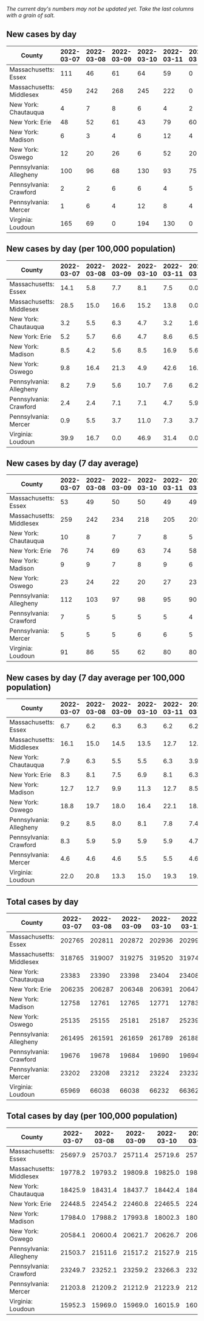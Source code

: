 _The current day's numbers may not be updated yet. Take the last columns with a grain of salt._
## New cases by day

| County | 2022-03-07 | 2022-03-08 | 2022-03-09 | 2022-03-10 | 2022-03-11 | 2022-03-12 | 2022-03-13 |
| --- | --- | --- | --- | --- | --- | --- | --- |
| Massachusetts: Essex | 111 | 46 | 61 | 64 | 59 | 0 |  |
| Massachusetts: Middlesex | 459 | 242 | 268 | 245 | 222 | 0 |  |
| New York: Chautauqua | 4 | 7 | 8 | 6 | 4 | 2 |  |
| New York: Erie | 48 | 52 | 61 | 43 | 79 | 60 |  |
| New York: Madison | 6 | 3 | 4 | 6 | 12 | 4 |  |
| New York: Oswego | 12 | 20 | 26 | 6 | 52 | 20 |  |
| Pennsylvania: Allegheny | 100 | 96 | 68 | 130 | 93 | 75 |  |
| Pennsylvania: Crawford | 2 | 2 | 6 | 6 | 4 | 5 |  |
| Pennsylvania: Mercer | 1 | 6 | 4 | 12 | 8 | 4 |  |
| Virginia: Loudoun | 165 | 69 | 0 | 194 | 130 | 0 |  |

## New cases by day (per 100,000 population)

| County | 2022-03-07 | 2022-03-08 | 2022-03-09 | 2022-03-10 | 2022-03-11 | 2022-03-12 | 2022-03-13 |
| --- | --- | --- | --- | --- | --- | --- | --- |
| Massachusetts: Essex | 14.1 | 5.8 | 7.7 | 8.1 | 7.5 | 0.0 |  |
| Massachusetts: Middlesex | 28.5 | 15.0 | 16.6 | 15.2 | 13.8 | 0.0 |  |
| New York: Chautauqua | 3.2 | 5.5 | 6.3 | 4.7 | 3.2 | 1.6 |  |
| New York: Erie | 5.2 | 5.7 | 6.6 | 4.7 | 8.6 | 6.5 |  |
| New York: Madison | 8.5 | 4.2 | 5.6 | 8.5 | 16.9 | 5.6 |  |
| New York: Oswego | 9.8 | 16.4 | 21.3 | 4.9 | 42.6 | 16.4 |  |
| Pennsylvania: Allegheny | 8.2 | 7.9 | 5.6 | 10.7 | 7.6 | 6.2 |  |
| Pennsylvania: Crawford | 2.4 | 2.4 | 7.1 | 7.1 | 4.7 | 5.9 |  |
| Pennsylvania: Mercer | 0.9 | 5.5 | 3.7 | 11.0 | 7.3 | 3.7 |  |
| Virginia: Loudoun | 39.9 | 16.7 | 0.0 | 46.9 | 31.4 | 0.0 |  |

## New cases by day (7 day average)

| County | 2022-03-07 | 2022-03-08 | 2022-03-09 | 2022-03-10 | 2022-03-11 | 2022-03-12 | 2022-03-13 |
| --- | --- | --- | --- | --- | --- | --- | --- |
| Massachusetts: Essex | 53 | 49 | 50 | 50 | 49 | 49 |  |
| Massachusetts: Middlesex | 259 | 242 | 234 | 218 | 205 | 205 |  |
| New York: Chautauqua | 10 | 8 | 7 | 7 | 8 | 5 |  |
| New York: Erie | 76 | 74 | 69 | 63 | 74 | 58 |  |
| New York: Madison | 9 | 9 | 7 | 8 | 9 | 6 |  |
| New York: Oswego | 23 | 24 | 22 | 20 | 27 | 23 |  |
| Pennsylvania: Allegheny | 112 | 103 | 97 | 98 | 95 | 90 |  |
| Pennsylvania: Crawford | 7 | 5 | 5 | 5 | 5 | 4 |  |
| Pennsylvania: Mercer | 5 | 5 | 5 | 6 | 6 | 5 |  |
| Virginia: Loudoun | 91 | 86 | 55 | 62 | 80 | 80 |  |

## New cases by day (7 day average per 100,000 population)

| County | 2022-03-07 | 2022-03-08 | 2022-03-09 | 2022-03-10 | 2022-03-11 | 2022-03-12 | 2022-03-13 |
| --- | --- | --- | --- | --- | --- | --- | --- |
| Massachusetts: Essex | 6.7 | 6.2 | 6.3 | 6.3 | 6.2 | 6.2 |  |
| Massachusetts: Middlesex | 16.1 | 15.0 | 14.5 | 13.5 | 12.7 | 12.7 |  |
| New York: Chautauqua | 7.9 | 6.3 | 5.5 | 5.5 | 6.3 | 3.9 |  |
| New York: Erie | 8.3 | 8.1 | 7.5 | 6.9 | 8.1 | 6.3 |  |
| New York: Madison | 12.7 | 12.7 | 9.9 | 11.3 | 12.7 | 8.5 |  |
| New York: Oswego | 18.8 | 19.7 | 18.0 | 16.4 | 22.1 | 18.8 |  |
| Pennsylvania: Allegheny | 9.2 | 8.5 | 8.0 | 8.1 | 7.8 | 7.4 |  |
| Pennsylvania: Crawford | 8.3 | 5.9 | 5.9 | 5.9 | 5.9 | 4.7 |  |
| Pennsylvania: Mercer | 4.6 | 4.6 | 4.6 | 5.5 | 5.5 | 4.6 |  |
| Virginia: Loudoun | 22.0 | 20.8 | 13.3 | 15.0 | 19.3 | 19.3 |  |

## Total cases by day

| County | 2022-03-07 | 2022-03-08 | 2022-03-09 | 2022-03-10 | 2022-03-11 | 2022-03-12 | 2022-03-13 |
| --- | --- | --- | --- | --- | --- | --- | --- |
| Massachusetts: Essex | 202765 | 202811 | 202872 | 202936 | 202995 | 202995 |  |
| Massachusetts: Middlesex | 318765 | 319007 | 319275 | 319520 | 319742 | 319742 |  |
| New York: Chautauqua | 23383 | 23390 | 23398 | 23404 | 23408 | 23410 |  |
| New York: Erie | 206235 | 206287 | 206348 | 206391 | 206470 | 206530 |  |
| New York: Madison | 12758 | 12761 | 12765 | 12771 | 12783 | 12787 |  |
| New York: Oswego | 25135 | 25155 | 25181 | 25187 | 25239 | 25259 |  |
| Pennsylvania: Allegheny | 261495 | 261591 | 261659 | 261789 | 261882 | 261957 |  |
| Pennsylvania: Crawford | 19676 | 19678 | 19684 | 19690 | 19694 | 19699 |  |
| Pennsylvania: Mercer | 23202 | 23208 | 23212 | 23224 | 23232 | 23236 |  |
| Virginia: Loudoun | 65969 | 66038 | 66038 | 66232 | 66362 | 66362 |  |

## Total cases by day (per 100,000 population)

| County | 2022-03-07 | 2022-03-08 | 2022-03-09 | 2022-03-10 | 2022-03-11 | 2022-03-12 | 2022-03-13 |
| --- | --- | --- | --- | --- | --- | --- | --- |
| Massachusetts: Essex | 25697.9 | 25703.7 | 25711.4 | 25719.6 | 25727.0 | 25727.0 |  |
| Massachusetts: Middlesex | 19778.2 | 19793.2 | 19809.8 | 19825.0 | 19838.8 | 19838.8 |  |
| New York: Chautauqua | 18425.9 | 18431.4 | 18437.7 | 18442.4 | 18445.6 | 18447.2 |  |
| New York: Erie | 22448.5 | 22454.2 | 22460.8 | 22465.5 | 22474.1 | 22480.6 |  |
| New York: Madison | 17984.0 | 17988.2 | 17993.8 | 18002.3 | 18019.2 | 18024.8 |  |
| New York: Oswego | 20584.1 | 20600.4 | 20621.7 | 20626.7 | 20669.2 | 20685.6 |  |
| Pennsylvania: Allegheny | 21503.7 | 21511.6 | 21517.2 | 21527.9 | 21535.6 | 21541.7 |  |
| Pennsylvania: Crawford | 23249.7 | 23252.1 | 23259.2 | 23266.3 | 23271.0 | 23276.9 |  |
| Pennsylvania: Mercer | 21203.8 | 21209.2 | 21212.9 | 21223.9 | 21231.2 | 21234.8 |  |
| Virginia: Loudoun | 15952.3 | 15969.0 | 15969.0 | 16015.9 | 16047.3 | 16047.3 |  |

